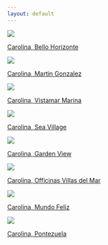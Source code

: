 ```yaml
---
layout: default
---
```


<div class="preview-panel">
	<a href="/Edweb/2015/10/07/Carolina,-Bello-Horizonte/">
		<img class="preview-images" src="/Edweb/Propiedades/venta/Bello-Horizonte-Carolina/bh3.jpg">
		<p>Carolina, Bello Horizonte</p>
	</a>
</div>
<div class="preview-panel">
	<a href="/Edweb/2015/10/08/Carolina,-Martin-Gonzalez/">
		<img class="preview-images" src="/Edweb/Propiedades/venta/Bo. Martin Gonzalez- Carolina/IMG_0691.JPG">
		<p>Carolina, Martin Gonzalez</p>
	</a>
</div>
<div class="preview-panel">
	<a href="/Edweb/2015/10/30/vistamar-marina/">
		<img class="preview-images" src="/Edweb/Propiedades/venta/Carolina, Vistamar Marina/NRG10.JPG">
		<p>Carolina, Vistamar Marina</p>
	</a>
</div>
<div class="preview-panel">
	<a href="/Edweb/2015/11/02/Cape-Sea-Village-Carolina/">
		<img class="preview-images" src="/Edweb/Propiedades/venta/Isla Verde, Cape Sea Village/NRG18.jpg">
		<p>Carolina, Sea Village </p>
	</a>
</div>
<div class="preview-panel">
	<a href="/Edweb/2015/11/06/Garden-View-Carolina/">
		<img class="preview-images" src="/Edweb/Propiedades/venta/Carolina, Garden View/1.jpg">
		<p>Carolina, Garden View</p>
	</a>
</div>
<div class="preview-panel">
	<a href="/Edweb/2015/11/07/Villas-del-mar-carolina/">
		<img class="preview-images" src="/Edweb/Propiedades/venta/Oficina Isla Verde Villas del Mar/ea 1-15 (11).jpg">
		<p>Carolina, Officinas Villas del Mar</p>
	</a>
</div>
<div class="preview-panel">
	<a href="/Edweb/2015/11/10/Mundo-feliz-Carolina/">
		<img class="preview-images" src="/Edweb/Propiedades/venta/Carolina Isla Verde, Mundo Feliz/7.JPG">
		<p>Carolina, Mundo Feliz</p>
	</a>
</div>
<div class="preview-panel">
	<a href="/Edweb/2015/11/11/Pontezuela-Carolina/">
		<img class="preview-images" src="/Edweb/Propiedades/venta/Condominio Pontezuela, Carolina/NRG-1-16 (18).JPG">
		<p>Carolina, Pontezuela</p>
	</a>
</div>
